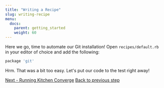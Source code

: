 ```yaml
---
title: "Writing a Recipe"
slug: writing-recipe
menu:
  docs:
    parent: getting_started
    weight: 60
---
```


Here we go, time to automate our Git installation! Open `recipes/default.rb` in your editor of choice and add the following:

```ruby
package 'git'
```

Hrm. That was a bit too easy. Let's put our code to the test right away!

<div class="sidebar--footer">
<a class="button primary-cta" href="/docs/getting-started/running-converge">Next - Running Kitchen Converge</a>
<a class="sidebar--footer--back" href="/docs/getting-started/instances">Back to previous step</a>
</div>
